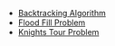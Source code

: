 - [Backtracking Algorithm](./backtracking.md)
- [Flood Fill Problem](./Flood_Fill_Problem.md)
- [Knights Tour Problem](./Knights_Tour_problem.md)
